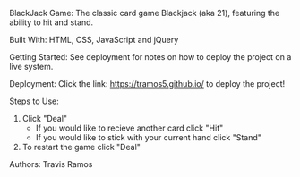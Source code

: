 BlackJack Game:
The classic card game Blackjack (aka 21), featuring the ability to hit and stand. 

Built With:
HTML, CSS, JavaScript and jQuery

Getting Started:
See deployment for notes on how to deploy the project on a live system.

Deployment:
Click the link: https://tramos5.github.io/ to deploy the project!

Steps to Use:
1. Click "Deal"
    - If you would like to recieve another card click "Hit"
    - If you would like to stick with your current hand click "Stand"
2. To restart the game click "Deal"

Authors:
Travis Ramos
